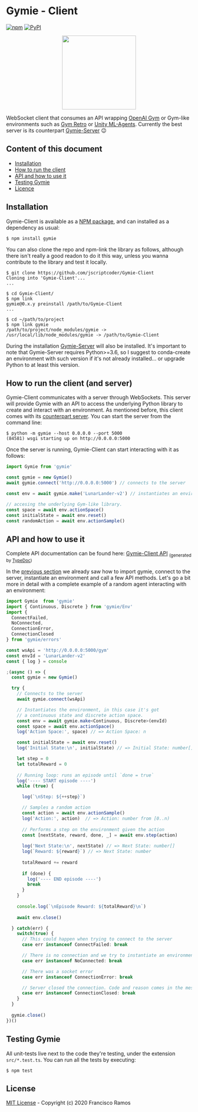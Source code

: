 # Gymie - Client

<a href="https://www.npmjs.com/package/gymie"><img alt="npm" src="https://img.shields.io/npm/v/gymie?label=NPM%20Package" /></a>
<a href="https://pypi.org/project/gymie/"><img alt="PyPI" src="https://img.shields.io/pypi/v/gymie?label=PyPI%3A%20Gymie%20Server" /></a>

<p align="center">
  <img src="https://raw.githubusercontent.com/jscriptcoder/Gymie-Client/master/resources/Gymie-logo.svg" width="200" />
</p>

WebSocket client that consumes an API wrapping <a href="https://github.com/openai/gym">OpenAI Gym</a> or Gym-like environments such as <a href="https://github.com/openai/retro">Gym Retro</a> or <a href="https://github.com/Unity-Technologies/ml-agents">Unity ML-Agents</a>. Currently the best server is its counterpart <a href="https://github.com/jscriptcoder/Gymie-Server">Gymie-Server</a> 😉
    
## Content of this document
- [Installation](#installation)
- [How to run the client](#how-to-run-the-client-and-server)
- [API and how to use it](#api-and-how-to-use-it)
- [Testing Gymie](#testing-gymie)
- [Licence](#license)

## Installation

Gymie-Client is available as a [NPM package](https://www.npmjs.com/package/gymie), and can installed as a dependency as usual:

```
$ npm install gymie
```

You can also clone the repo and npm-link the library as follows, although there isn't really a good readon to do it this way, unless you wanna contribute to the library and test it locally.

```
$ git clone https://github.com/jscriptcoder/Gymie-Client
Cloning into 'Gymie-Client'...
...

$ cd Gymie-Client/
$ npm link
gymie@0.x.y preinstall /path/to/Gymie-Client
...

$ cd ~/path/to/project
$ npm link gymie
/path/to/project/node_modules/gymie -> /usr/local/lib/node_modules/gymie -> /path/to/Gymie-Client
```

During the installation [Gymie-Server](https://pypi.org/project/gymie/) will also be installed. It's important to note that Gymie-Server requires Python>=3.6, so I suggest to conda-create an environment with such version if it's not already installed... or upgrade Python to at least this version.

## How to run the client (and server)

Gymie-Client communicates with a server through WebSockets. This server will provide Gymie with an API to access the underlying Python library to create and interact with an environment. As mentioned before, this client comes with its [counterpart server](https://github.com/jscriptcoder/Gymie-Server). You can start the server from the command line:

```
$ python -m gymie --host 0.0.0.0 --port 5000
(84581) wsgi starting up on http://0.0.0.0:5000
```

Once the server is running, Gymie-Client can start interacting with it as follows:

```ts
import Gymie from 'gymie'

const gymie = new Gymie()
await gymie.connect('http://0.0.0.0:5000') // connects to the server

const env = await gymie.make('LunarLander-v2') // instantiates an environment

// accesing the underlying Gym-like library.
const space = await env.actionSpace()
const initialState = await env.reset()
const randomAction = await env.actionSample()
```

## API and how to use it

Complete API documentation can be found here: [Gymie-Client API](https://jscriptcoder.github.io/Gymie-Client) <sub>(generated by [TypeDoc](http://typedoc.org/))</sub>

In the [previous section](#how-to-run-the-client-and-server) we already saw how to import gymie, connect to the server, instantiate an environment and call a few API methods. Let's go a bit more in detail with a complete example of a random agent interacting with an environment:

```ts
import Gymie  from 'gymie'
import { Continuous, Discrete } from 'gymie/Env'
import { 
  ConnectFailed, 
  NoConnected, 
  ConnectionError, 
  ConnectionClosed 
} from 'gymie/errors'

const wsApi = 'http://0.0.0.0:5000/gym'
const envId = 'LunarLander-v2'
const { log } = console

;(async () => {
  const gymie = new Gymie()

  try {
    // Connects to the server
    await gymie.connect(wsApi)

    // Instantiates the environment, in this case it's got
    // a continuous state and discrete action space.
    const env = await gymie.make<Continuous, Discrete>(envId)
    const space = await env.actionSpace()
    log('Action Space:', space) // => Action Space: n

    const initialState = await env.reset()
    log('Initial State:\n', initialState) // => Initial State: number[]

    let step = 0
    let totalReward = 0
    
    // Running loop: runs an episode until `done = true`
    log('---- START episode ----')
    while (true) {

      log(`\nStep: ${++step}`)

      // Samples a random action
      const action = await env.actionSample()
      log('Action:', action)  // => Action: number from [0..n)
      
      // Performs a step on the environment given the action
      const [nextState, reward, done, _] = await env.step(action)
  
      log('Next State:\n', nextState) // => Next State: number[]
      log(`Reward: ${reward}`) // => Next State: number
  
      totalReward += reward
  
      if (done) {
        log('---- END episode ----')
        break
      }
    }
  
    console.log(`\nEpisode Reward: ${totalReward}\n`)
  
    await env.close()

  } catch(err) {
    switch(true) {
      // This could happen when trying to connect to the server
      case err instanceof ConnectFailed: break

      // There is no connection and we try to instantiate an environment    
      case err instanceof NoConnected: break

      // There was a socket error
      case err instanceof ConnectionError: break

      // Server closed the connection. Code and reason comes in the message
      case err instanceof ConnectionClosed: break
    }
  }
  
  gymie.close()
})()
```

## Testing Gymie

All unit-tests live next to the code they're testing, under the extension `src/*.test.ts`. You can run all the tests by executing:
```
$ npm test
```

## License

[MIT License](LICENSE) - Copyright (c) 2020 Francisco Ramos

